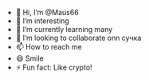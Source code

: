 - 👋 Hi, I’m @Maus66
- 👀 I’m interesting
- 🌱 I’m currently learning many
- 💞️ I’m looking to collaborate onn сучка
- 📫 How to reach me 
- 😄 Smile
- ⚡ Fun fact: Like crypto!

<!---
Maus66/Maus66 is a ✨ special ✨ repository because its `README.md` (this file) appears on your GitHub profile.
You can click the Preview link to take a look at your changes.
--->
